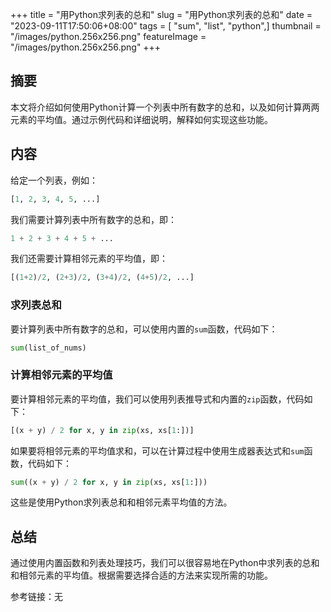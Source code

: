 +++
title = "用Python求列表的总和"
slug = "用Python求列表的总和"
date = "2023-09-11T17:50:06+08:00"
tags = [ "sum", "list", "python",]
thumbnail = "/images/python.256x256.png"
featureImage = "/images/python.256x256.png"
+++

## 摘要
本文将介绍如何使用Python计算一个列表中所有数字的总和，以及如何计算两两元素的平均值。通过示例代码和详细说明，解释如何实现这些功能。

## 内容
给定一个列表，例如：

```python
[1, 2, 3, 4, 5, ...]
```

我们需要计算列表中所有数字的总和，即：

```python
1 + 2 + 3 + 4 + 5 + ...
```

我们还需要计算相邻元素的平均值，即：

```python
[(1+2)/2, (2+3)/2, (3+4)/2, (4+5)/2, ...]
```

### 求列表总和
要计算列表中所有数字的总和，可以使用内置的`sum`函数，代码如下：

```python
sum(list_of_nums)
```

### 计算相邻元素的平均值
要计算相邻元素的平均值，我们可以使用列表推导式和内置的`zip`函数，代码如下：

```python
[(x + y) / 2 for x, y in zip(xs, xs[1:])]
```

如果要将相邻元素的平均值求和，可以在计算过程中使用生成器表达式和`sum`函数，代码如下：

```python
sum((x + y) / 2 for x, y in zip(xs, xs[1:]))
```

这些是使用Python求列表总和和相邻元素平均值的方法。

## 总结
通过使用内置函数和列表处理技巧，我们可以很容易地在Python中求列表的总和和相邻元素的平均值。根据需要选择合适的方法来实现所需的功能。

参考链接：无


